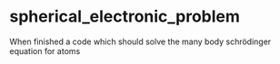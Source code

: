 # spherical_electronic_problem
When finished a code which should solve the many body schrödinger equation for atoms
